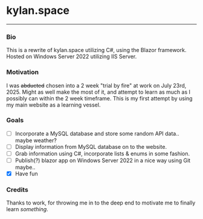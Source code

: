 # kylan.space
---
### Bio
This is a rewrite of kylan.space utilizing C#, using the Blazor framework. Hosted on Windows Server 2022 utilizing IIS Server. 

### Motivation
I was ~~abducted~~ chosen into a 2 week "trial by fire" at work on July 23rd, 2025. Might as well make the most of it, and attempt to learn as much as I possibly can within the 2 week timeframe. This is my first attempt by using my main website as a learning vessel.

### Goals
 - [ ] Incorporate a MySQL database and store some random API data.. maybe weather?
 - [ ] Display information from MySQL database on to the website.
 - [ ] Grab information using C#, incorporate lists & enums in some fashion.
 - [ ] Publish(?) blazor app on Windows Server 2022 in a nice way using Git maybe..
 - [X] Have fun

### Credits
Thanks to work, for throwing me in to the deep end to motivate me to finally learn *something*.